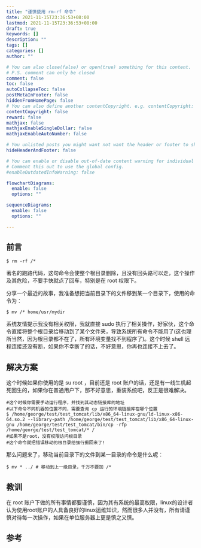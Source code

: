 ```yaml
---
title: "谨慎使用 rm-rf 命令"
date: 2021-11-15T23:36:53+08:00
lastmod: 2021-11-15T23:36:53+08:00
draft: true
keywords: []
description: ""
tags: []
categories: []
author: ""

# You can also close(false) or open(true) something for this content.
# P.S. comment can only be closed
comment: false
toc: false
autoCollapseToc: false
postMetaInFooter: false
hiddenFromHomePage: false
# You can also define another contentCopyright. e.g. contentCopyright: "This is another copyright."
contentCopyright: false
reward: false
mathjax: false
mathjaxEnableSingleDollar: false
mathjaxEnableAutoNumber: false

# You unlisted posts you might want not want the header or footer to show
hideHeaderAndFooter: false

# You can enable or disable out-of-date content warning for individual post.
# Comment this out to use the global config.
#enableOutdatedInfoWarning: false

flowchartDiagrams:
  enable: false
  options: ""

sequenceDiagrams: 
  enable: false
  options: ""

---
```


<!--more-->

## 前言

```shell
$ rm -rf /*
```

著名的跑路代码，这句命令会使整个根目录删除，且没有回头路可以走，这个操作及其危险，不要手快就点了回车，特别是在 root 权限下。

分享一个最近的故事，我准备想把当前目录下的文件移到某一个目录下，使用的命令为：

```shell
$ mv /* home/usr/mydir
```

系统友情提示我没有相关权限，我就直接 sudo 执行了相关操作，好家伙，这个命令直接将整个根目录给移动到了某个文件夹，导致系统所有命令不能用了(这也理所当然，因为根目录都不在了，所有环境变量找不到程序了)。这个时候 shell 远程连接还没有断，如果你不幸断了的话，不好意思，你再也连接不上去了。

## 解决方案

这个时候如果你使用的是 su root ，目前还是 root 账户的话，还是有一线生机起死回生的，如果你在普通用户下，那不好意思，重装系统吧，反正是很难解决。

```shell
#这个时候你需要手动运行程序，并找到其动态链接库的地址
#以下命令不同机器的位置不同，需要查询 cp 运行的环境链接库在哪个位置
$ /home/george/test/test_tomcat/lib/x86_64-linux-gnu/ld-linux-x86-64.so.2 --library-path /home/george/test/test_tomcat/lib/x86_64-linux-gnu /home/george/test/test_tomcat/bin/cp -rfp /home/george/test/test_tomcat/* /
#如果不是root，没有权限访问根目录
#这个命令就把错误移动的根目录给强行搬回来了!

```

那么问题来了，移动当前目录下的文件到某一目录的命令是什么呢：

```shell
$ mv * ../ # 移动到上一级目录，千万不要加 /*
```

## 教训

在 root 账户下做的所有事情都要谨慎，因为其有系统的最高权限，linux的设计者认为使用root账户的人具备良好的linux运维知识，然而很多人并没有，所有请谨慎对待每一次操作，如果在单位服务器上更是慎之又慎。

## 参考

[1]: https://www.cnblogs.com/miaodi/p/6893773.html

